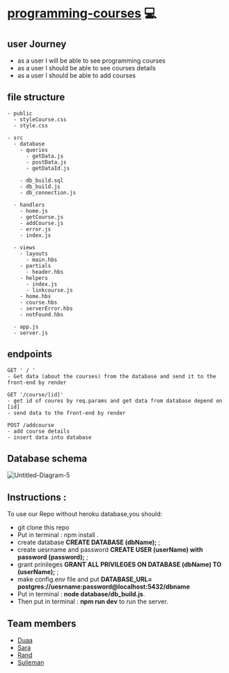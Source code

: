 # [programming-courses](https://programming-courses.herokuapp.com/) :computer:
## user Journey

- as a user I will be able to see programming courses
- as a user I should be able to see courses details
- as a user I should be able to add courses

## file structure

```
- public
  - styleCourse.css
  - style.css

- src
  - database
    - queries
      - getData.js
      - postData.js
      - getDataId.js

    - db_build.sql
    - db_build.js
    - db_connection.js

  - handlers
    - home.js
    - getCourse.js
    - addCourse.js
    - error.js
    - index.js

  - views
    - layouts
      - main.hbs
    - partials
      - header.hbs
    - helpers
      - index.js
      - linkcourse.js
    - home.hbs
    - course.hbs
    - serverError.hbs
    - notFound.hbs

  - app.js
  - server.js
```

## endpoints

```
GET ' / '
- Get data (about the courses) from the database and send it to the front-end by render

GET '/course/[id]'
- get id of coures by req.params and get data from database depend on [id]
- send data to the front-end by render

POST /addcourse
- add course details
- insert data into database
```

## Database schema

![Untitled-Diagram-_5_](https://user-images.githubusercontent.com/47992412/62526882-c8ef7780-b842-11e9-8e96-7e41c2f1ebd8.png)

## Instructions :

To use our Repo without heroku database,you should:

- git clone this repo
- Put in terminal : npm install .
- create database **CREATE DATABASE (dbName);** ;
- create uesrname and password **CREATE USER (userName) with password (password);** ;
- grant prinileges **GRANT ALL PRIVILEGES ON DATABASE (dbName) TO (userName);** ;
- make config.env file and put **DATABASE_URL= postgres://uesrname:password@localhost:5432/dbname**
- Put in terminal : **node database/db_build.js**.
- Then put in terminal : **npm run dev** to run the server.

## Team members

- [Duaa](https://github.com/DuaaH)
- [Sara](https://github.com/sara219)
- [Rand](https://github.com/RandInaim)
- [Sulieman](https://github.com/sulieman1)
